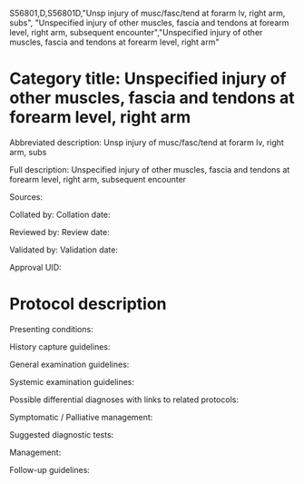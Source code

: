 S56801,D,S56801D,"Unsp injury of musc/fasc/tend at forarm lv, right arm, subs", "Unspecified injury of other muscles, fascia and tendons at forearm level, right arm, subsequent encounter","Unspecified injury of other muscles, fascia and tendons at forearm level, right arm"
# Category title: Unspecified injury of other muscles, fascia and tendons at forearm level, right arm

Abbreviated description: Unsp injury of musc/fasc/tend at forarm lv, right arm, subs

Full description: Unspecified injury of other muscles, fascia and tendons at forearm level, right arm, subsequent encounter

Sources:

Collated by:
Collation date:

Reviewed by:
Review date:

Validated by:
Validation date:

Approval UID:

# Protocol description

Presenting conditions:

History capture guidelines:

General examination guidelines:

Systemic examination guidelines:

Possible differential diagnoses with links to related protocols:

Symptomatic / Palliative management:

Suggested diagnostic tests:

Management:

Follow-up guidelines:
